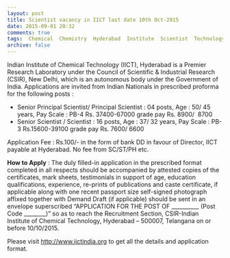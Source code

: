 ```yaml
---
layout: post
title: Scientist vacancy in IICT last date 10th Oct-2015   
date: 2015-09-01 20:32
comments: true
tags:  Chemical  Chemistry  Hyderabad  Institute  Scientist  Technology  Telangana 
archive: false
---
```

Indian Institute of Chemical Technology (IICT), Hyderabad is a Premier Research Laboratory under the Council of Scientific & Industrial Research (CSIR), New Delhi, which is an autonomous body under the Government of India. Applications are invited from Indian Nationals in prescribed proforma for the following posts :  


- Senior Principal Scientist/ Principal Scientist : 04 posts, Age : 50/ 45 years, Pay Scale : PB-4 Rs. 37400-67000 grade pay Rs. 8900/  8700 
- Senior Scientist / Scientist : 16 posts, Age : 37/ 32 years, Pay Scale : PB-3 Rs.15600-39100 grade pay Rs. 7600/ 6600 

Application Fee : Rs.100/- in the form of bank DD in favour of Director, IICT payable at Hyderabad. No fee from SC/ST/PH etc.  

**How to Apply** : The duly filled-in application in the prescribed format  completed in all respects should be accompanied by attested copies of the certificates, mark sheets, testimonials in support of age, education qualifications, experience, re-prints of publications and caste certificate, if applicable along with one recent passport size self-signed photograph affixed together with Demand Draft (if applicable) should be sent in an envelope superscribed “APPLICATION FOR THE POST OF __________ (Post Code ________)” so as to reach the Recruitment Section, CSIR-Indian Institute of Chemical Technology, Hyderabad – 500007, Telangana on or before 10/10/2015.  

Please visit <http://www.iictindia.org> to get all the details and application format.
